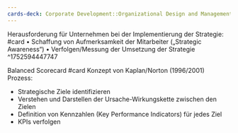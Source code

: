 ```yaml
---
cards-deck: Corporate Development::Organizational Design and Management
---
```


Herausforderung für Unternehmen bei der Implementierung der Strategie: #card 
• Schaffung von Aufmerksamkeit der Mitarbeiter („Strategic Awareness“)
• Verfolgen/Messung der Umsetzung der Strategie
^1752594447747

Balanced Scorecard #card 
Konzept von Kaplan/Norton (1996/2001)
Prozess:
- Strategische Ziele identifizieren
- Verstehen und Darstellen der Ursache-Wirkungskette zwischen den Zielen
- Definition von Kennzahlen (Key Performance Indicators) für jedes Ziel
- KPIs verfolgen

